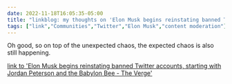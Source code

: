 ---date: 2022-11-18T16:05:35-05:00title: "linkblog: my thoughts on 'Elon Musk begins reinstating banned Twitter accounts, starting with Jordan Peterson and the Babylon Bee - The Verge'"tags: ["link","Communities","Twitter","Elon Musk","content moderation"]---Oh good, so on top of the unexpected chaos, the expected chaos is also still happening.   [link to 'Elon Musk begins reinstating banned Twitter accounts, starting with Jordan Peterson and the Babylon Bee - The Verge'](https://www.theverge.com/2022/11/18/23466625/elon-musk-twitter-reinstatement-jordan-peterson-kathy-griffin-babylon-bee)
